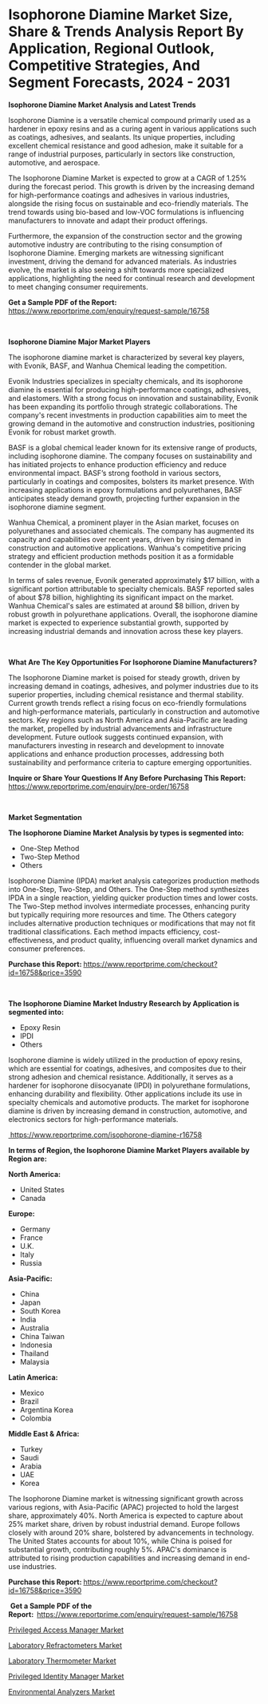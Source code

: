 <p><h1>Isophorone Diamine Market Size, Share & Trends Analysis Report By Application, Regional Outlook, Competitive Strategies, And Segment Forecasts, 2024 - 2031</h1></p><p><strong>Isophorone Diamine Market Analysis and Latest Trends</strong></p>
<p><p>Isophorone Diamine is a versatile chemical compound primarily used as a hardener in epoxy resins and as a curing agent in various applications such as coatings, adhesives, and sealants. Its unique properties, including excellent chemical resistance and good adhesion, make it suitable for a range of industrial purposes, particularly in sectors like construction, automotive, and aerospace.</p><p>The Isophorone Diamine Market is expected to grow at a CAGR of 1.25% during the forecast period. This growth is driven by the increasing demand for high-performance coatings and adhesives in various industries, alongside the rising focus on sustainable and eco-friendly materials. The trend towards using bio-based and low-VOC formulations is influencing manufacturers to innovate and adapt their product offerings.</p><p>Furthermore, the expansion of the construction sector and the growing automotive industry are contributing to the rising consumption of Isophorone Diamine. Emerging markets are witnessing significant investment, driving the demand for advanced materials. As industries evolve, the market is also seeing a shift towards more specialized applications, highlighting the need for continual research and development to meet changing consumer requirements.</p></p>
<p><strong>Get a Sample PDF of the Report:&nbsp;</strong> <a href="https://www.reportprime.com/enquiry/request-sample/16758?utm_campaign=1863&utm_medium=2&utm_source=Github&utm_content=ia&utm_term=24112024&utm_id=isophorone-diamine">https://www.reportprime.com/enquiry/request-sample/16758</a></p>
<p>&nbsp;</p>
<p><strong>Isophorone Diamine Major Market Players</strong></p>
<p><p>The isophorone diamine market is characterized by several key players, with Evonik, BASF, and Wanhua Chemical leading the competition. </p><p>Evonik Industries specializes in specialty chemicals, and its isophorone diamine is essential for producing high-performance coatings, adhesives, and elastomers. With a strong focus on innovation and sustainability, Evonik has been expanding its portfolio through strategic collaborations. The company's recent investments in production capabilities aim to meet the growing demand in the automotive and construction industries, positioning Evonik for robust market growth.</p><p>BASF is a global chemical leader known for its extensive range of products, including isophorone diamine. The company focuses on sustainability and has initiated projects to enhance production efficiency and reduce environmental impact. BASF’s strong foothold in various sectors, particularly in coatings and composites, bolsters its market presence. With increasing applications in epoxy formulations and polyurethanes, BASF anticipates steady demand growth, projecting further expansion in the isophorone diamine segment.</p><p>Wanhua Chemical, a prominent player in the Asian market, focuses on polyurethanes and associated chemicals. The company has augmented its capacity and capabilities over recent years, driven by rising demand in construction and automotive applications. Wanhua's competitive pricing strategy and efficient production methods position it as a formidable contender in the global market. </p><p>In terms of sales revenue, Evonik generated approximately $17 billion, with a significant portion attributable to specialty chemicals. BASF reported sales of about $78 billion, highlighting its significant impact on the market. Wanhua Chemical's sales are estimated at around $8 billion, driven by robust growth in polyurethane applications. Overall, the isophorone diamine market is expected to experience substantial growth, supported by increasing industrial demands and innovation across these key players.</p></p>
<p>&nbsp;</p>
<p><strong>What Are The Key Opportunities For Isophorone Diamine Manufacturers?</strong></p>
<p><p>The Isophorone Diamine market is poised for steady growth, driven by increasing demand in coatings, adhesives, and polymer industries due to its superior properties, including chemical resistance and thermal stability. Current growth trends reflect a rising focus on eco-friendly formulations and high-performance materials, particularly in construction and automotive sectors. Key regions such as North America and Asia-Pacific are leading the market, propelled by industrial advancements and infrastructure development. Future outlook suggests continued expansion, with manufacturers investing in research and development to innovate applications and enhance production processes, addressing both sustainability and performance criteria to capture emerging opportunities.</p></p>
<p><strong>Inquire or Share Your Questions If Any Before Purchasing This Report:</strong> <a href="https://www.reportprime.com/enquiry/pre-order/16758?utm_campaign=1863&utm_medium=2&utm_source=Github&utm_content=ia&utm_term=24112024&utm_id=isophorone-diamine">https://www.reportprime.com/enquiry/pre-order/16758</a></p>
<p>&nbsp;</p>
<p><strong>Market Segmentation</strong></p>
<p><strong>The Isophorone Diamine Market Analysis by types is segmented into:</strong></p>
<p><ul><li>One-Step Method</li><li>Two-Step Method</li><li>Others</li></ul></p>
<p><p>Isophorone Diamine (IPDA) market analysis categorizes production methods into One-Step, Two-Step, and Others. The One-Step method synthesizes IPDA in a single reaction, yielding quicker production times and lower costs. The Two-Step method involves intermediate processes, enhancing purity but typically requiring more resources and time. The Others category includes alternative production techniques or modifications that may not fit traditional classifications. Each method impacts efficiency, cost-effectiveness, and product quality, influencing overall market dynamics and consumer preferences.</p></p>
<p><strong>Purchase this Report:&nbsp;</strong><a href="https://www.reportprime.com/checkout?id=16758&price=3590&utm_campaign=1863&utm_medium=2&utm_source=Github&utm_content=ia&utm_term=24112024&utm_id=isophorone-diamine">https://www.reportprime.com/checkout?id=16758&price=3590</a></p>
<p>&nbsp;</p>
<p><strong>The Isophorone Diamine Market Industry Research by Application is segmented into:</strong></p>
<p><ul><li>Epoxy Resin</li><li>IPDI</li><li>Others</li></ul></p>
<p><p>Isophorone diamine is widely utilized in the production of epoxy resins, which are essential for coatings, adhesives, and composites due to their strong adhesion and chemical resistance. Additionally, it serves as a hardener for isophorone diisocyanate (IPDI) in polyurethane formulations, enhancing durability and flexibility. Other applications include its use in specialty chemicals and automotive products. The market for isophorone diamine is driven by increasing demand in construction, automotive, and electronics sectors for high-performance materials.</p></p>
<p><a href="https://www.reportprime.com/isophorone-diamine-r16758?utm_campaign=1863&utm_medium=2&utm_source=Github&utm_content=ia&utm_term=24112024&utm_id=isophorone-diamine">&nbsp;https://www.reportprime.com/isophorone-diamine-r16758</a></p>
<p><strong>In terms of Region, the Isophorone Diamine Market Players available by Region are:</strong></p>
<p>
    <p> <strong> North America: </strong>
        <ul>
            <li>United States</li>
            <li>Canada</li>
        </ul>
        </p> 
    <p> <strong> Europe: </strong>
        <ul>
            <li>Germany</li>
            <li>France</li>
            <li>U.K.</li>
            <li>Italy</li>
            <li>Russia</li>
        </ul>
        </p> 
    <p> <strong> Asia-Pacific: </strong>
        <ul>
            <li>China</li>
            <li>Japan</li>
            <li>South Korea</li>
            <li>India</li>
            <li>Australia</li>
            <li>China Taiwan</li>
            <li>Indonesia</li>
            <li>Thailand</li>
            <li>Malaysia</li>
        </ul>
        </p> 
    <p> <strong> Latin America: </strong>
        <ul>
            <li>Mexico</li>
            <li>Brazil</li>
            <li>Argentina Korea</li>
            <li>Colombia</li>
        </ul>
        </p> 
    <p> <strong> Middle East & Africa: </strong>
        <ul>
            <li>Turkey</li>
            <li>Saudi</li>
            <li>Arabia</li>
            <li>UAE</li>
            <li>Korea</li>
        </ul>
    </p>
    </p>
<p><p>The Isophorone Diamine market is witnessing significant growth across various regions, with Asia-Pacific (APAC) projected to hold the largest share, approximately 40%. North America is expected to capture about 25% market share, driven by robust industrial demand. Europe follows closely with around 20% share, bolstered by advancements in technology. The United States accounts for about 10%, while China is poised for substantial growth, contributing roughly 5%. APAC's dominance is attributed to rising production capabilities and increasing demand in end-use industries.</p></p>
<p><strong>Purchase this Report: </strong><a href="https://www.reportprime.com/checkout?id=16758&price=3590&utm_campaign=1863&utm_medium=2&utm_source=Github&utm_content=ia&utm_term=24112024&utm_id=isophorone-diamine">https://www.reportprime.com/checkout?id=16758&price=3590</a></p>
<p>&nbsp;<strong>Get a Sample PDF of the Report:&nbsp;&nbsp;</strong><a href="https://www.reportprime.com/enquiry/request-sample/16758?utm_campaign=1863&utm_medium=2&utm_source=Github&utm_content=ia&utm_term=24112024&utm_id=isophorone-diamine">https://www.reportprime.com/enquiry/request-sample/16758</a></p>
<p><strong></strong></p>
<p><p><a href="https://issuu.com/reportprime-2/docs/privileged-access-manager-market-si_b1910b3f6d306d?utm_campaign=1863&utm_medium=2&utm_source=Github&utm_content=ia&utm_term=24112024&utm_id=isophorone-diamine">Privileged Access Manager Market</a></p><p><a href="https://www.linkedin.com/pulse/future-growth-revenue-analysis-laboratory-refractometers-qgewe?utm_campaign=1863&utm_medium=2&utm_source=Github&utm_content=ia&utm_term=24112024&utm_id=isophorone-diamine">Laboratory Refractometers Market</a></p><p><a href="https://www.linkedin.com/pulse/laboratory-thermometer-market-size-insights-types-share-radve?utm_campaign=1863&utm_medium=2&utm_source=Github&utm_content=ia&utm_term=24112024&utm_id=isophorone-diamine">Laboratory Thermometer Market</a></p><p><a href="https://issuu.com/reportprime-2/docs/privileged-identity-manager-market-_ff04fbe2d540f2?utm_campaign=1863&utm_medium=2&utm_source=Github&utm_content=ia&utm_term=24112024&utm_id=isophorone-diamine">Privileged Identity Manager Market</a></p><p><a href="https://www.linkedin.com/pulse/future-environmental-analyzers-market-global-forecast-rajrf?utm_campaign=1863&utm_medium=2&utm_source=Github&utm_content=ia&utm_term=24112024&utm_id=isophorone-diamine">Environmental Analyzers Market</a></p></p>